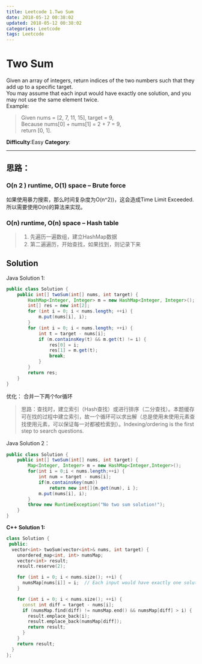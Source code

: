 ```yaml
---
title: Leetcode 1.Two Sum
date: 2018-05-12 00:38:02
updated: 2018-05-12 00:38:02
categories: Leetcode
tags: Leetcode
---
```


# Two Sum   
Given an array of integers, return indices of the two numbers such that they add up to a specific target.  
You may assume that each input would have exactly one solution, and you may not use the same element twice.  
Example:  
> Given nums = [2, 7, 11, 15], target = 9,  
> Because nums[0] + nums[1] = 2 + 7 = 9,  
> return [0, 1]. 

**Difficulty**:Easy
**Category**: 
****

## 思路：
### O(n 2 ) runtime, O(1) space – Brute force
如果使用暴力搜索，那么时间复杂度为O(n^2))，这会造成Time Limit Exceeded. 所以需要使用O(n)的算法来实现。  
### O(n) runtime, O(n) space – Hash table
> 1. 先遍历一遍数组，建立HashMap数据
> 2. 第二遍遍历，开始查找，如果找到，则记录下来
<!--more-->
## Solution
Java Solution 1:    

```java  
public class Solution {
    public int[] twoSum(int[] nums, int target) {
        HashMap<Integer, Integer> m = new HashMap<Integer, Integer>();
        int[] res = new int[2];
        for (int i = 0; i < nums.length; ++i) {
            m.put(nums[i], i);
        }
        for (int i = 0; i < nums.length; ++i) {
            int t = target - nums[i];
            if (m.containsKey(t) && m.get(t) != i) {
                res[0] = i;
                res[1] = m.get(t);
                break;
            }
        }
        return res;
    }
}
```
优化： 合并一下两个for循环 
> 思路：查找时，建立索引（Hash查找）或进行排序（二分查找）。本题缓存可在找的过程中建立索引，故一个循环可以求出解（总是使用未使用元素查找使用元素，可以保证每一对都被检索到）。Indexing/ordering is the first step to search questions.  
 
Java Solution 2：  
```java
public class Solution {
    public int[] twoSum(int[] nums, int target) {
        Map<Integer, Integer> m = new HashMap<Integer,Integer>();
        for(int i = 0;i < nums.length;++i) {
            int num = target - nums[i];
            if(m.containsKey(num))
                return new int[]{m.get(num), i };
            m.put(nums[i], i);
        }
        throw new RuntimeException("No two sum solution!");
    }
}
```

**C++ Solution 1:**

```cpp
class Solution {
 public:
  vector<int> twoSum(vector<int>& nums, int target) {
    unordered_map<int, int> numsMap;
    vector<int> result;
    result.reserve(2);

    for (int i = 0; i < nums.size(); ++i) {
      numsMap[nums[i]] = i;  // Each input would have exactly one solution.
    }

    for (int i = 0; i < nums.size(); ++i) {
      const int diff = target - nums[i];
      if (numsMap.find(diff) != numsMap.end() && numsMap[diff] > i) {
        result.emplace_back(i);
        result.emplace_back(numsMap[diff]);
        return result;
      }
    }
    return result;
  }
};
```